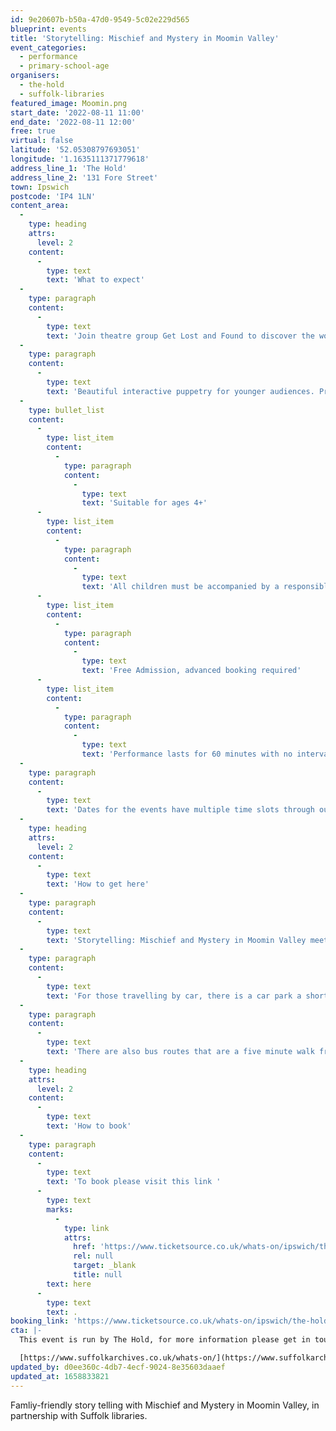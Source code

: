 ```yaml
---
id: 9e20607b-b50a-47d0-9549-5c02e229d565
blueprint: events
title: 'Storytelling: Mischief and Mystery in Moomin Valley'
event_categories:
  - performance
  - primary-school-age
organisers:
  - the-hold
  - suffolk-libraries
featured_image: Moomin.png
start_date: '2022-08-11 11:00'
end_date: '2022-08-11 12:00'
free: true
virtual: false
latitude: '52.05308797693051'
longitude: '1.1635111371779618'
address_line_1: 'The Hold'
address_line_2: '131 Fore Street'
town: Ipswich
postcode: 'IP4 1LN'
content_area:
  -
    type: heading
    attrs:
      level: 2
    content:
      -
        type: text
        text: 'What to expect'
  -
    type: paragraph
    content:
      -
        type: text
        text: 'Join theatre group Get Lost and Found to discover the world of the Moomins where anything is possible. Be sure to pack your imagination and join us on an unforgettable journey to Moomin valley where everyone is welcome, nature thrives, and adventures are plentiful. '
  -
    type: paragraph
    content:
      -
        type: text
        text: 'Beautiful interactive puppetry for younger audiences. Presented in conjunction with Suffolk Libraries.'
  -
    type: bullet_list
    content:
      -
        type: list_item
        content:
          -
            type: paragraph
            content:
              -
                type: text
                text: 'Suitable for ages 4+'
      -
        type: list_item
        content:
          -
            type: paragraph
            content:
              -
                type: text
                text: 'All children must be accompanied by a responsible adult at all times'
      -
        type: list_item
        content:
          -
            type: paragraph
            content:
              -
                type: text
                text: 'Free Admission, advanced booking required'
      -
        type: list_item
        content:
          -
            type: paragraph
            content:
              -
                type: text
                text: 'Performance lasts for 60 minutes with no interval'
  -
    type: paragraph
    content:
      -
        type: text
        text: 'Dates for the events have multiple time slots through out the day. '
  -
    type: heading
    attrs:
      level: 2
    content:
      -
        type: text
        text: 'How to get here'
  -
    type: paragraph
    content:
      -
        type: text
        text: 'Storytelling: Mischief and Mystery in Moomin Valley meets at The Hold, 131 Fore Street, Ipswich.'
  -
    type: paragraph
    content:
      -
        type: text
        text: 'For those travelling by car, there is a car park a short walk from the venue next to the student halls.'
  -
    type: paragraph
    content:
      -
        type: text
        text: 'There are also bus routes that are a five minute walk from the venue.'
  -
    type: heading
    attrs:
      level: 2
    content:
      -
        type: text
        text: 'How to book'
  -
    type: paragraph
    content:
      -
        type: text
        text: 'To book please visit this link '
      -
        type: text
        marks:
          -
            type: link
            attrs:
              href: 'https://www.ticketsource.co.uk/whats-on/ipswich/the-hold/storytelling-mischief-and-mystery-in-moomin-valley/2022-08-11/d-myobbofalwrvz'
              rel: null
              target: _blank
              title: null
        text: here
      -
        type: text
        text: .
booking_link: 'https://www.ticketsource.co.uk/whats-on/ipswich/the-hold/storytelling-mischief-and-mystery-in-moomin-valley/2022-08-11/d-myobbofalwrvz'
cta: |-
  This event is run by The Hold, for more information please get in touch via:

  [https://www.suffolkarchives.co.uk/whats-on/](https://www.suffolkarchives.co.uk/whats-on/)
updated_by: d0ee360c-4db7-4ecf-9024-8e35603daaef
updated_at: 1658833821
---
```

Famliy-friendly story telling with Mischief and Mystery in Moomin Valley, in partnership with Suffolk libraries.